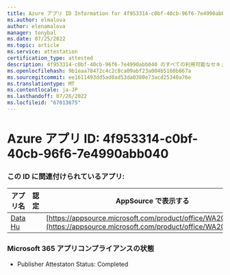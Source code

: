 ```yaml
---
title: Azure アプリ ID Information for 4f953314-c0bf-40cb-96f6-7e4990abb040
ms.author: elmalova
author: elenamalova
manager: tonybal
ms.date: 07/25/2022
ms.topic: article
ms.service: attestation
certification_type: attested
description: 4f953314-c0bf-40cb-96f6-7e4990abb040 のすべての利用可能なセキュリティとコンプライアンス情報。
ms.openlocfilehash: 9b1eaa78472c4c2c8ca09abf23a004b5160b867a
ms.sourcegitcommit: ee1611493dd5ad0ad53da0380e73acd25340a76e
ms.translationtype: MT
ms.contentlocale: ja-JP
ms.lasthandoff: 07/26/2022
ms.locfileid: "67013675"
---
```

# <a name="azure-app-id-4f953314-c0bf-40cb-96f6-7e4990abb040"></a>Azure アプリ ID: 4f953314-c0bf-40cb-96f6-7e4990abb040


### <a name="apps-associated-with-this-id"></a>この ID に関連付けられているアプリ:
| **アプリ名** | **認定** | **AppSource で表示する** |
|--------------|---------------|-----------------------|
| [Data Hu](../forward/WA200004262.md) |  | [https://appsource.microsoft.com/product/office/WA200004262](https://appsource.microsoft.com/product/office/WA200004262) |

### <a name="microsoft-365-app-compliance-status"></a>Microsoft 365 アプリコンプライアンスの状態
- Publisher Attestaton Status: Completed
